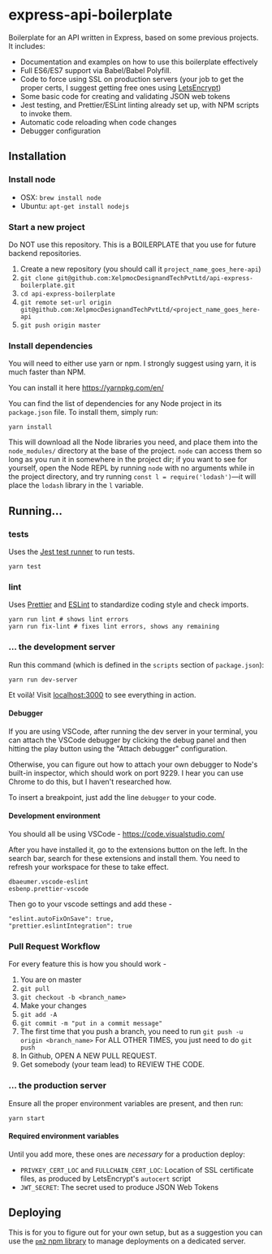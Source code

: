 # express-api-boilerplate

Boilerplate for an API written in Express, based on some previous projects. It includes:

* Documentation and examples on how to use this boilerplate
  effectively
* Full ES6/ES7 support via Babel/Babel Polyfill.
* Code to force using SSL on production servers (your job to get
  the proper certs, I suggest getting free ones using
  [LetsEncrypt](https://letsencrypt.org/))
* Some basic code for creating and validating JSON web tokens
* Jest testing, and Prettier/ESLint linting already set up, with
  NPM scripts to invoke them.
* Automatic code reloading when code changes
* Debugger configuration

## Installation

### Install node

* OSX: `brew install node`
* Ubuntu: `apt-get install nodejs`

### Start a new project

Do NOT use this repository. This is a BOILERPLATE that you use for future backend repositories.

1. Create a new repository (you should call it `project_name_goes_here-api`)
2. `git clone git@github.com:XelpmocDesignandTechPvtLtd/api-express-boilerplate.git`
3. `cd api-express-boilerplate`
4. `git remote set-url origin git@github.com:XelpmocDesignandTechPvtLtd/<project_name_goes_here-api`
5. `git push origin master`

### Install dependencies

You will need to either use yarn or npm. I strongly suggest using yarn, it is much faster than NPM.

You can install it here https://yarnpkg.com/en/

You can find the list of dependencies for any Node project in its `package.json` file. To install them, simply
run:

```
yarn install
```

This will download all the Node libraries you need, and place them into the `node_modules/`
directory at the base of the project. `node` can access them so long as you run it in somewhere in
the project dir; if you want to see for yourself, open the Node REPL by running `node` with no
arguments while in the project directory, and try running `const l = require('lodash')`—it will
place the `lodash` library in the `l` variable.

## Running...

### tests

Uses the [Jest test runner](https://facebook.github.io/jest/) to
run tests.

```
yarn test
```

### lint

Uses [Prettier](https://github.com/prettier/prettier) and
[ESLint](https://eslint.org/)
to standardize coding style and check imports.

```
yarn run lint # shows lint errors
yarn run fix-lint # fixes lint errors, shows any remaining
```

### ... the development server

Run this command (which is defined in the `scripts` section of `package.json`):

```
yarn run dev-server
```

Et voilà! Visit [localhost:3000](http://localhost:3000) to see everything in action.

#### Debugger

If you are using VSCode, after running the dev server in your
terminal, you can attach the VSCode debugger by clicking the
debug panel and then hitting the play button using the
"Attach debugger" configuration.

Otherwise, you can figure out how to attach your own debugger to
Node's built-in inspector, which should work on port 9229. I hear
you can use Chrome to do this, but I haven't researched how.

To insert a breakpoint, just add the line `debugger` to your code.

####  Development environment

You should all be using VSCode - https://code.visualstudio.com/

After you have installed it, go to the extensions button on the left. In the search bar, search for these extensions and install them. You need to refresh your workspace for these to take effect.

```
dbaeumer.vscode-eslint
esbenp.prettier-vscode
```

Then go to your vscode settings and add these -

```
"eslint.autoFixOnSave": true,
"prettier.eslintIntegration": true
```

### Pull Request Workflow

For every feature this is how you should work -

1. You are on master
2. `git pull`
3. `git checkout -b <branch_name>`
4. Make your changes
5. `git add -A`
6. `git commit -m "put in a commit message"`
7. The first time that you push a branch, you need to run `git push -u origin <branch_name>`
   For ALL OTHER TIMES, you just need to do `git push`
8. In Github, OPEN A NEW PULL REQUEST.
9. Get somebody (your team lead) to REVIEW THE CODE.


### ... the production server

Ensure all the proper environment variables are present, and then run:

```
yarn start
```

#### Required environment variables

Until you add more, these ones are *necessary* for a production deploy:

* `PRIVKEY_CERT_LOC` and `FULLCHAIN_CERT_LOC`: Location of
  SSL certificate files, as produced by LetsEncrypt's `autocert`
  script
* `JWT_SECRET`: The secret used to produce JSON Web Tokens

## Deploying

This is for you to figure out for your own setup, but as a suggestion you can
use the [`pm2` npm library](https://github.com/Unitech/pm2) to manage deployments
on a dedicated server.
